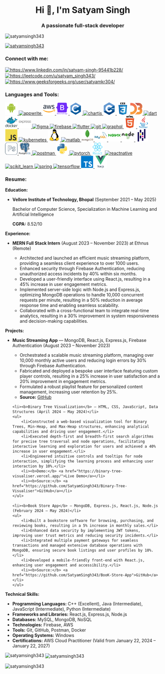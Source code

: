 <h1 align="center">Hi 👋, I'm Satyam Singh</h1>
<h3 align="center">A passionate full-stack developer</h3>

<p align="left"> <img src="https://komarev.com/ghpvc/?username=satyamsingh343&label=Profile%20views&color=0e75b6&style=flat" alt="satyamsingh343" /> </p>

<p align="left"> <a href="https://github.com/ryo-ma/github-profile-trophy"><img src="https://github-profile-trophy.vercel.app/?username=satyamsingh343" alt="satyamsingh343" /></a> </p>

<h3 align="left">Connect with me:</h3>
<p align="left">
<a href="https://linkedin.com/in/https://www.linkedin.com/in/satyam-singh-95441b228/" target="blank"><img align="center" src="https://raw.githubusercontent.com/rahuldkjain/github-profile-readme-generator/master/src/images/icons/Social/linked-in-alt.svg" alt="https://www.linkedin.com/in/satyam-singh-95441b228/" height="30" width="40" /></a>
<a href="https://www.leetcode.com/https://leetcode.com/u/satyam_singh343/" target="blank"><img align="center" src="https://raw.githubusercontent.com/rahuldkjain/github-profile-readme-generator/master/src/images/icons/Social/leet-code.svg" alt="https://leetcode.com/u/satyam_singh343/" height="30" width="40" /></a>
<a href="https://auth.geeksforgeeks.org/user/https://www.geeksforgeeks.org/user/satyamkr304/" target="blank"><img align="center" src="https://raw.githubusercontent.com/rahuldkjain/github-profile-readme-generator/master/src/images/icons/Social/geeks-for-geeks.svg" alt="https://www.geeksforgeeks.org/user/satyamkr304/" height="30" width="40" /></a>
</p>

<h3 align="left">Languages and Tools:</h3>
<p align="left"> 
<a href="https://developer.android.com" target="_blank" rel="noreferrer"> <img src="https://raw.githubusercontent.com/devicons/devicon/master/icons/android/android-original-wordmark.svg" alt="android" width="40" height="40"/> </a> 
<a href="https://appwrite.io" target="_blank" rel="noreferrer"> <img src="https://www.vectorlogo.zone/logos/appwriteio/appwriteio-icon.svg" alt="appwrite" width="40" height="40"/> </a> 
<a href="https://aws.amazon.com" target="_blank" rel="noreferrer"> <img src="https://raw.githubusercontent.com/devicons/devicon/master/icons/amazonwebservices/amazonwebservices-original-wordmark.svg" alt="aws" width="40" height="40"/> </a> 
<a href="https://getbootstrap.com" target="_blank" rel="noreferrer"> <img src="https://raw.githubusercontent.com/devicons/devicon/master/icons/bootstrap/bootstrap-plain-wordmark.svg" alt="bootstrap" width="40" height="40"/> </a> 
<a href="https://www.cprogramming.com/" target="_blank" rel="noreferrer"> <img src="https://raw.githubusercontent.com/devicons/devicon/master/icons/c/c-original.svg" alt="c" width="40" height="40"/> </a> 
<a href="https://www.chartjs.org" target="_blank" rel="noreferrer"> <img src="https://www.chartjs.org/media/logo-title.svg" alt="chartjs" width="40" height="40"/> </a> 
<a href="https://www.w3schools.com/cpp/" target="_blank" rel="noreferrer"> <img src="https://raw.githubusercontent.com/devicons/devicon/master/icons/cplusplus/cplusplus-original.svg" alt="cplusplus" width="40" height="40"/> </a> 
<a href="https://www.w3schools.com/css/" target="_blank" rel="noreferrer"> <img src="https://raw.githubusercontent.com/devicons/devicon/master/icons/css3/css3-original-wordmark.svg" alt="css3" width="40" height="40"/> </a> 
<a href="https://d3js.org/" target="_blank" rel="noreferrer"> <img src="https://raw.githubusercontent.com/devicons/devicon/master/icons/d3js/d3js-original.svg" alt="d3js" width="40" height="40"/> </a> 
<a href="https://dart.dev" target="_blank" rel="noreferrer"> <img src="https://www.vectorlogo.zone/logos/dartlang/dartlang-icon.svg" alt="dart" width="40" height="40"/> </a> 
<a href="https://www.docker.com/" target="_blank" rel="noreferrer"> <img src="https://raw.githubusercontent.com/devicons/devicon/master/icons/docker/docker-original-wordmark.svg" alt="docker" width="40" height="40"/> </a> 
<a href="https://expressjs.com" target="_blank" rel="noreferrer"> <img src="https://raw.githubusercontent.com/devicons/devicon/master/icons/express/express-original-wordmark.svg" alt="express" width="40" height="40"/> </a> 
<a href="https://www.figma.com/" target="_blank" rel="noreferrer"> <img src="https://www.vectorlogo.zone/logos/figma/figma-icon.svg" alt="figma" width="40" height="40"/> </a> 
<a href="https://firebase.google.com/" target="_blank" rel="noreferrer"> <img src="https://www.vectorlogo.zone/logos/firebase/firebase-icon.svg" alt="firebase" width="40" height="40"/> </a> 
<a href="https://flutter.dev" target="_blank" rel="noreferrer"> <img src="https://www.vectorlogo.zone/logos/flutterio/flutterio-icon.svg" alt="flutter" width="40" height="40"/> </a> 
<a href="https://git-scm.com/" target="_blank" rel="noreferrer"> <img src="https://www.vectorlogo.zone/logos/git-scm/git-scm-icon.svg" alt="git" width="40" height="40"/> </a> 
<a href="https://graphql.org" target="_blank" rel="noreferrer"> <img src="https://www.vectorlogo.zone/logos/graphql/graphql-icon.svg" alt="graphql" width="40" height="40"/> </a> 
<a href="https://www.w3.org/html/" target="_blank" rel="noreferrer"> <img src="https://raw.githubusercontent.com/devicons/devicon/master/icons/html5/html5-original-wordmark.svg" alt="html5" width="40" height="40"/> </a> 
<a href="https://www.java.com" target="_blank" rel="noreferrer"> <img src="https://raw.githubusercontent.com/devicons/devicon/master/icons/java/java-original.svg" alt="java" width="40" height="40"/> </a> 
<a href="https://developer.mozilla.org/en-US/docs/Web/JavaScript" target="_blank" rel="noreferrer"> <img src="https://raw.githubusercontent.com/devicons/devicon/master/icons/javascript/javascript-original.svg" alt="javascript" width="40" height="40"/> </a> 
<a href="https://kubernetes.io" target="_blank" rel="noreferrer"> <img src="https://www.vectorlogo.zone/logos/kubernetes/kubernetes-icon.svg" alt="kubernetes" width="40" height="40"/> </a> 
<a href="https://www.linux.org/" target="_blank" rel="noreferrer"> <img src="https://raw.githubusercontent.com/devicons/devicon/master/icons/linux/linux-original.svg" alt="linux" width="40" height="40"/> </a> 
<a href="https://www.mathworks.com/" target="_blank" rel="noreferrer"> <img src="https://upload.wikimedia.org/wikipedia/commons/2/21/Matlab_Logo.png" alt="matlab" width="40" height="40"/> </a> 
<a href="https://www.mongodb.com/" target="_blank" rel="noreferrer"> <img src="https://raw.githubusercontent.com/devicons/devicon/master/icons/mongodb/mongodb-original-wordmark.svg" alt="mongodb" width="40" height="40"/> </a> 
<a href="https://www.mysql.com/" target="_blank" rel="noreferrer"> <img src="https://raw.githubusercontent.com/devicons/devicon/master/icons/mysql/mysql-original-wordmark.svg" alt="mysql" width="40" height="40"/> </a> 
<a href="https://www.nginx.com" target="_blank" rel="noreferrer"> <img src="https://raw.githubusercontent.com/devicons/devicon/master/icons/nginx/nginx-original.svg" alt="nginx" width="40" height="40"/> </a> 
<a href="https://nodejs.org" target="_blank" rel="noreferrer"> <img src="https://raw.githubusercontent.com/devicons/devicon/master/icons/nodejs/nodejs-original-wordmark.svg" alt="nodejs" width="40" height="40"/> </a> 
<a href="https://pandas.pydata.org/" target="_blank" rel="noreferrer"> <img src="https://raw.githubusercontent.com/devicons/devicon/2ae2a900d2f041da66e950e4d48052658d850630/icons/pandas/pandas-original.svg" alt="pandas" width="40" height="40"/> </a> 
<a href="https://www.photoshop.com/en" target="_blank" rel="noreferrer"> <img src="https://raw.githubusercontent.com/devicons/devicon/master/icons/photoshop/photoshop-line.svg" alt="photoshop" width="40" height="40"/> </a> 
<a href="https://www.postgresql.org" target="_blank" rel="noreferrer"> <img src="https://raw.githubusercontent.com/devicons/devicon/master/icons/postgresql/postgresql-original-wordmark.svg" alt="postgresql" width="40" height="40"/> </a> 
<a href="https://postman.com" target="_blank" rel="noreferrer"> <img src="https://www.vectorlogo.zone/logos/getpostman/getpostman-icon.svg" alt="postman" width="40" height="40"/> </a> 
<a href="https://www.python.org" target="_blank" rel="noreferrer"> <img src="https://raw.githubusercontent.com/devicons/devicon/master/icons/python/python-original.svg" alt="python" width="40" height="40"/> </a> 
<a href="https://pytorch.org/" target="_blank" rel="noreferrer"> <img src="https://www.vectorlogo.zone/logos/pytorch/pytorch-icon.svg" alt="pytorch" width="40" height="40"/> </a> 
<a href="https://reactjs.org/" target="_blank" rel="noreferrer"> <img src="https://raw.githubusercontent.com/devicons/devicon/master/icons/react/react-original-wordmark.svg" alt="react" width="40" height="40"/> </a> 
<a href="https://reactnative.dev/" target="_blank" rel="noreferrer"> <img src="https://reactnative.dev/img/header_logo.svg" alt="reactnative" width="40" height="40"/> </a> 
<a href="https://scikit-learn.org/" target="_blank" rel="noreferrer"> <img src="https://upload.wikimedia.org/wikipedia/commons/0/05/Scikit_learn_logo_small.svg" alt="scikit_learn" width="40" height="40"/> </a> 
<a href="https://spring.io/" target="_blank" rel="noreferrer"> <img src="https://www.vectorlogo.zone/logos/springio/springio-icon.svg" alt="spring" width="40" height="40"/> </a> 
<a href="https://www.tensorflow.org" target="_blank" rel="noreferrer"> <img src="https://www.vectorlogo.zone/logos/tensorflow/tensorflow-icon.svg" alt="tensorflow" width="40" height="40"/> </a> 
<a href="https://www.typescriptlang.org/" target="_blank" rel="noreferrer"> <img src="https://raw.githubusercontent.com/devicons/devicon/master/icons/typescript/typescript-original.svg" alt="typescript" width="40" height="40"/> </a> 
<a href="https://vuejs.org/" target="_blank" rel="noreferrer"> <img src="https://raw.githubusercontent.com/devicons/devicon/master/icons/vuejs/vuejs-original-wordmark.svg" alt="vuejs" width="40" height="40"/> </a> 
</p>

<h3 align="left">Resume:</h3>
<p align="left"><b>Education:</b></p>
<ul>
    <li><b>Vellore Institute of Technology, Bhopal</b> (September 2021 – May 2025)</li>
    <p>Bachelor of Computer Science, Specialization in Machine Learning and Artificial Intelligence</p>
    <p><b>CGPA:</b> 8.52/10</p>
</ul>

<p align="left"><b>Experience:</b></p>
<ul>
    <li><b>MERN Full Stack Intern</b> (August 2023 – November 2023) at Ethnus (Remote)</li>
    <ul>
        <li>Architected and launched an efficient music streaming platform, providing a seamless client experience to over 1000 users.</li>
        <li>Enhanced security through Firebase Authentication, reducing unauthorized access incidents by 40% within six months.</li>
        <li>Developed a user-friendly interface using React.js, resulting in a 45% increase in user engagement metrics.</li>
        <li>Implemented server-side logic with Node.js and Express.js, optimizing MongoDB operations to handle 10,000 concurrent requests per minute, resulting in a 50% reduction in average response time and enabling seamless scalability.</li>
        <li>Collaborated with a cross-functional team to integrate real-time analytics, resulting in a 30% improvement in system responsiveness and decision-making capabilities.</li>
    </ul>
</ul>

<p align="left"><b>Projects:</b></p>
<ul>
    <li><b>Music Streaming App</b> — MongoDB, React.js, Express.js, Firebase Authentication (August 2023 – November 2023)</li>
    <ul>
        <li>Orchestrated a scalable music streaming platform, managing over 10,000 monthly active users and reducing login errors by 30% through Firebase Authentication.</li>
        <li>Fabricated and deployed a bespoke user interface featuring custom player controls, resulting in a 25% increase in user satisfaction and a 20% improvement in engagement metrics.</li>
        <li>Formulated a robust playlist feature for personalized content management, increasing user retention by 25%.</li>
        <li><b>Source:</b> <a href="https://github.com/SatyamSingh343/Muse-Main/tree/main">GitHub</a></li>
    </ul>

    <li><b>Binary Tree Visualization</b> — HTML, CSS, JavaScript, Data Structures (April 2024 – May 2024)</li>
    <ul>
        <li>Constructed a web-based visualization tool for Binary Trees, Min-Heap, and Max-Heap structures, enhancing analytical capabilities and driving user engagement.</li>
        <li>Executed depth-first and breadth-first search algorithms for precise tree traversal and node operations, facilitating interactive learning and exploration for users and achieved a 40% increase in user engagement.</li>
        <li>Engineered intuitive controls and tooltips for node interaction, simplifying the learning process and enhancing user interaction by 10%.</li>
        <li><b>Demo:</b> <a href="https://binary-tree-visualiser.vercel.app/">Live Demo</a></li>
        <li><b>Source:</b> <a href="https://github.com/SatyamSingh343/Binary-Tree-Visualiser">GitHub</a></li>
    </ul>

    <li><b>Book Store App</b> — MongoDB, Express.js, React.js, Node.js (February 2024 – May 2024)</li>
    <ul>
        <li>Built a bookstore software for browsing, purchasing, and reviewing books, resulting in a 5% increase in monthly sales.</li>
        <li>Enhanced data security by implementing JWT tokens, improving user trust metrics and reducing security incidents.</li>
        <li>Integrated multiple payment gateways for seamless transactions and managed extensive database operations with MongoDB, ensuring secure book listings and user profiles by 10%.</li>
        <li>Developed a mobile-friendly front-end with React.js, enhancing user engagement and accessibility.</li>
        <li><b>Source:</b> <a href="https://github.com/SatyamSingh343/BooK-Store-App">GitHub</a></li>
    </ul>
</ul>

<p align="left"><b>Technical Skills:</b></p>
<ul>
    <li><b>Programming Languages:</b> C++ (Excellent), Java (Intermediate), JavaScript (Intermediate), Python (Intermediate)</li>
    <li><b>Frameworks and Libraries:</b> React.js, Express.js, Node.js</li>
    <li><b>Databases:</b> MySQL, MongoDB, NoSQL</li>
    <li><b>Technologies:</b> Firebase, AWS</li>
    <li><b>Tools:</b> Git, GitHub, Postman, Docker</li>
    <li><b>Operating Systems:</b> Windows</li>
    <li><b>Certifications:</b> AWS Cloud Practitioner (Valid from January 22, 2024 – January 22, 2027)</li>
</ul>

<p><img align="left" src="https://github-readme-stats.vercel.app/api/top-langs?username=satyamsingh343&show_icons=true&locale=en&layout=compact" alt="satyamsingh343" /></p>

<p>&nbsp;<img align="center" src="https://github-readme-stats.vercel.app/api?username=satyamsingh343&show_icons=true&locale=en" alt="satyamsingh343" /></p>

<p><img align="center" src="https://github-readme-streak-stats.herokuapp.com/?user=satyamsingh343&" alt="satyamsingh343" /></p>

